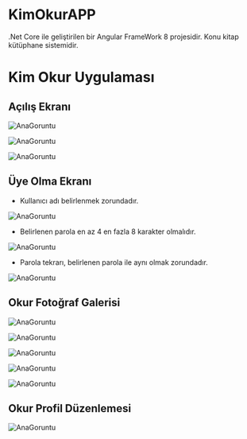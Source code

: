 # KimOkurAPP
.Net Core ile geliştirilen bir Angular FrameWork 8 projesidir. Konu kitap kütüphane sistemidir.

# Kim Okur Uygulaması

## Açılış Ekranı

![AnaGoruntu](https://github.com/NisanurBulut/KimOkurAPP/blob/master/Tanitim/Goruntu1.JPG)


![AnaGoruntu](https://github.com/NisanurBulut/KimOkurAPP/blob/master/Tanitim/Goruntu1_1.JPG)

![AnaGoruntu](https://github.com/NisanurBulut/KimOkurAPP/blob/master/Tanitim/Goruntu1_2.JPG)


## Üye Olma Ekranı
* Kullanıcı adı belirlenmek zorundadır.

![AnaGoruntu](https://github.com/NisanurBulut/KimOkurAPP/blob/master/Tanitim/Goruntu5_1.JPG)

* Belirlenen parola en az 4 en fazla 8 karakter olmalıdır.

![AnaGoruntu](https://github.com/NisanurBulut/KimOkurAPP/blob/master/Tanitim/Goruntu5_2.JPG)

* Parola tekrarı, belirlenen parola ile aynı olmak zorundadır.

![AnaGoruntu](https://github.com/NisanurBulut/KimOkurAPP/blob/master/Tanitim/Goruntu5_2.JPG)


## Okur Fotoğraf Galerisi
![AnaGoruntu](https://github.com/NisanurBulut/KimOkurAPP/blob/master/Tanitim/Goruntu2.JPG)

![AnaGoruntu](https://github.com/NisanurBulut/KimOkurAPP/blob/master/Tanitim/Goruntu2_1.JPG)

![AnaGoruntu](https://github.com/NisanurBulut/KimOkurAPP/blob/master/Tanitim/Goruntu2_2.JPG)

![AnaGoruntu](https://github.com/NisanurBulut/KimOkurAPP/blob/master/Tanitim/Goruntu2_3.JPG)

![AnaGoruntu](https://github.com/NisanurBulut/KimOkurAPP/blob/master/Tanitim/Goruntu3.JPG)

## Okur Profil Düzenlemesi

![AnaGoruntu](https://github.com/NisanurBulut/KimOkurAPP/blob/master/Tanitim/Goruntu4.JPG)


